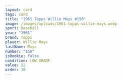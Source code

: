 ```yaml
---
layout: card
tags: card
title: "1961 Topps Willie Mays #150"
image: /images/uploads/1961-topps-willie-mays.webp
sport: Baseball
year: "1961"
brand: Topps
player: Willie Mays
lastName: Mays
number: "150"
isRookie: false
condition: LOW GRADE
value: 52
order: 10
---
```

